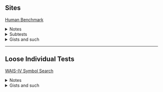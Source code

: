 ## Sites
[Human Benchmark](https://humanbenchmark.com/)
  <details>
  <summary>Notes</summary>
    
  - has scores relative to others
  - allows you to create an account and save/share attempts over time (public by default and cannot make private, but have to know username)
  </details>
  <details>
  <summary>Subtests</summary>
    
  - [Reaction Time](https://humanbenchmark.com/tests/reactiontime)
  - [Sequence Memory (visual)](https://humanbenchmark.com/tests/sequence)
  - [Aim](https://humanbenchmark.com/tests/aim)
  - [Number Memory](https://humanbenchmark.com/tests/number-memory)
  - [Verbal Memory](https://humanbenchmark.com/tests/verbal-memory)
  - [Chimp Test](https://humanbenchmark.com/tests/chimp)
  - [Visual Memory (tiles)](https://humanbenchmark.com/tests/memory)
  - [Typing speed](https://humanbenchmark.com/tests/typing)
  </details>
  <details>
  <summary>Gists and such</summary>
    
  - [Vocabulary Test Vocab List](https://gist.github.com/belkarx/3479bb76a37fdcfe4271f06b3316f506)
  - [Keyboard Control of Vocab Test (js)](https://gist.github.com/belkarx/430b07fa3d8f8f6c6484148bab1cadd9)
  - [Keyboard Control of Vocab Test (*-monkey)](https://gist.github.com/belkarx/1e86a5dcba144a329282f1997b3c773a)
  </details>
  
---

## Loose Individual Tests
[WAIS-IV Symbol Search](https://wais-iv-symbol-search-f568d4.netlify.app/)
  <details>
  <summary>Notes</summary>
    
  - check if one of 2 symbols is in list of other 6 symbols as fast as possible
  </details>
  <details>
  <summary>Gists and such</summary>
    
  - [Tampermonkey and js scripts to tint screen red whenever a mistake is made](https://gist.github.com/anthruni/876edc5c665c00634bfaf3881915ac39)
  </details>
